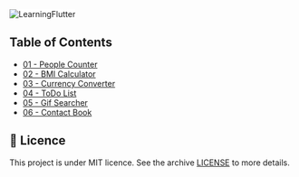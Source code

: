 <img alt="LearningFlutter" src="https://user-images.githubusercontent.com/770032/82719884-7588d180-9c7c-11ea-956e-bb2c5c7a969b.png" style="background-color: white" />

## Table of Contents

- [01 - People Counter](https://github.com/edscaylart/learning-flutter/tree/master/01_people_counter)
- [02 - BMI Calculator](https://github.com/edscaylart/learning-flutter/tree/master/02_bmi_calculator)
- [03 - Currency Converter](https://github.com/edscaylart/learning-flutter/tree/master/03_currency_converter)
- [04 - ToDo List](https://github.com/edscaylart/learning-flutter/tree/master/04_todo_list)
- [05 - Gif Searcher](https://github.com/edscaylart/learning-flutter/tree/master/05_gif_searcher)
- [06 - Contact Book](https://github.com/edscaylart/learning-flutter/tree/master/06_contact_book)

## 📝 Licence

This project is under MIT licence. See the archive [LICENSE](LICENSE) to more details.
